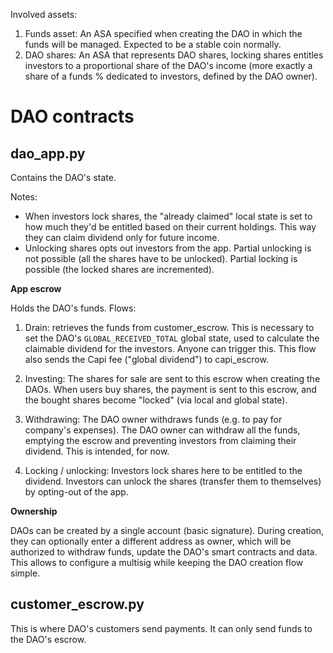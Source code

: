 Involved assets:

1) Funds asset: An ASA specified when creating the DAO in which the funds will be managed. Expected to be a stable coin normally.
2) DAO shares: An ASA that represents DAO shares, locking shares entitles investors to a proportional share of the DAO's income (more exactly a share of a funds % dedicated to investors, defined by the DAO owner).

# DAO contracts

## dao_app.py

Contains the DAO's state. 

Notes:
- When investors lock shares, the "already claimed" local state is set to how much they'd be entitled based on their current holdings. This way they can claim dividend only for future income.
- Unlocking shares opts out investors from the app. Partial unlocking is not possible (all the shares have to be unlocked). Partial locking is possible (the locked shares are incremented).

**App escrow**

Holds the DAO's funds. Flows:

1) Drain: retrieves the funds from customer_escrow. This is necessary to set the DAO's `GLOBAL_RECEIVED_TOTAL` global state, used to calculate the claimable dividend for the investors. Anyone can trigger this. This flow also sends the Capi fee ("global dividend") to capi_escrow.

2) Investing: The shares for sale are sent to this escrow when creating the DAOs. When users buy shares, the payment is sent to this escrow, and the bought shares become "locked" (via local and global state).

3) Withdrawing: The DAO owner withdraws funds (e.g. to pay for company's expenses). The DAO owner can withdraw all the funds, emptying the escrow and preventing investors from claiming their dividend. This is intended, for now.

4) Locking / unlocking: Investors lock shares here to be entitled to the dividend. Investors can unlock the shares (transfer them to themselves) by opting-out of the app.

**Ownership**

DAOs can be created by a single account (basic signature). During creation, they can optionally enter a different address as owner, which will be authorized to withdraw funds, update the DAO's smart contracts and data. This allows to configure a multisig while keeping the DAO creation flow simple.

## customer_escrow.py

This is where DAO's customers send payments. It can only send funds to the DAO's escrow.
